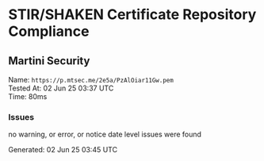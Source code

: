 # STIR/SHAKEN Certificate Repository Compliance

## Martini Security

Name: `https://p.mtsec.me/2e5a/PzAlOiar11Gw.pem`\
Tested At: 02 Jun 25 03:37 UTC\
Time: 80ms

### Issues

no warning, or error, or notice date level issues were found

Generated: 02 Jun 25 03:45 UTC